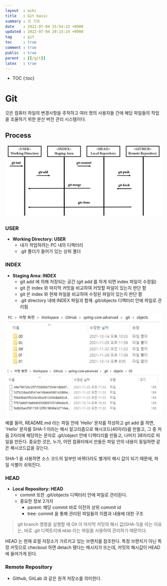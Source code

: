 ```yaml
---
layout  : wiki
title   : Git basic 
summary : 깃 기초
date    : 2022-07-04 15:54:32 +0900
updated : 2022-07-04 20:15:24 +0900
tag     : git
toc     : true
comment : true
public  : true
parent  : [[/git]]
latex   : true
---
```

* TOC
{:toc}

# Git

깃은 컴퓨터 파일의 변경사항을 추적하고 여러 명의 사용자들 간에 해당 파일들의 작업을 조율하기 위한 분산 버전 관리 시스템이다.

## Process

![](/resource/wiki/git-basic/process.png)

### USER

- __Working Directory: USER__
  - 내가 작업하려는 PC 내의 디렉터리
  - .git 폴더가 들어가 있는 상위 폴더

### INDEX

- __Staging Area: INDEX__
  - git add 에 의해 저장되는 공간 (git add 를 하게 되면 index 파일이 수정됨)
  - git 은 index 와 마지막 커밋을 비교하여 커밋할 파일이 있는지 판단 함
  - git 은 index 와 현재 파일을 비교하여 수정된 파일이 있는지 판단 함
  - .git directory 내에 INDEX 파일과 함께 .git/objects 디렉터리 안에 파일로 관리됨

![](/resource/wiki/git-basic/index.png)

예를 들어, README.md 라는 파일 안에 'Hello' 문자를 작성하고 git add 를 하면, 'Hello' 문자를 SHA-1 이라는 해시 알고리즘으로 해시코드(40자리)를 만들고, 그 중 처음 2자리에 해당하는 문자로 .git/object 안에 디렉터리를 만들고, 나머지 38자리로 파일을 만든다. 중요한 것은, 누가, 어떤 컴퓨터에서 만들든 파일 안의 내용이 동일하면 같은 해시코드값을 갖는다.

SHA-1 을 사용하면 소스 코드의 일부만 바뀌더라도 별개의 해시 값이 되기 때문에, 파일 식별이 쉬워진다.

### HEAD

- __Local Repository: HEAD__
  - commit 또한 .git/objects 디렉터리 안에 파일로 관리된다.
  - 중요한 정보 2가지
    - parent: 해당 commit 바로 이전의 상위 commit id
    - tree: commit 을 통해 관리된 파일들의 이름과 내용에 대한 구조

> git branch  명령을 실행할 때 Git 이 마지막 커밋의 해시 값(SHA-1)을 아는 이유는, 바로 .git 디렉토리에 `HEAD` 라는 파일을 사용하여 관리하기 때문이다.

HEAD 는 현재 로컬 저장소가 가르키고 있는 브랜치를 참조한다. 특정 브랜치가 아닌 특정 커밋으로 checkout 하면 detach 됐다는 메시지가 뜨는데, 커밋의 해시값이 HEAD 에 들어가게 된다.

### Remote Repository

- Github, GitLab 과 같은 원격 저장소를 의미한다.
